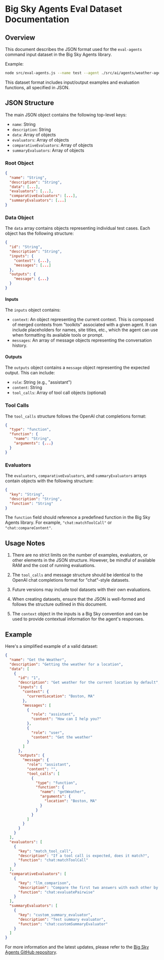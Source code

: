 # Big Sky Agents Eval Dataset Documentation

## Overview

This document describes the JSON format used for the `eval-agents` command input dataset in the Big Sky Agents library.

Example:

```bash
node src/eval-agents.js --name test --agent ./src/ai/agents/weather-agent/v1.js --agent ./src/ai/agents/weather-agent/v2.js --dataset data/tool-examples.json
```

This dataset format includes input/output examples and evaluation functions, all specified in JSON.

## JSON Structure

The main JSON object contains the following top-level keys:

- `name`: String
- `description`: String
- `data`: Array of objects
- `evaluators`: Array of objects
- `comparativeEvaluators`: Array of objects
- `summaryEvaluators`: Array of objects

### Root Object

```json
{
  "name": "String",
  "description": "String",
  "data": [...],
  "evaluators": [...],
  "comparativeEvaluators": [...],
  "summaryEvaluators": [...]
}
```

### Data Object

The `data` array contains objects representing individual test cases. Each object has the following structure:

```json
{
  "id": "String",
  "description": "String",
  "inputs": {
    "context": {...},
    "messages": [...]
  },
  "outputs": {
    "message": {...}
  }
}
```

#### Inputs

The `inputs` object contains:

- `context`: An object representing the current context. This is composed of merged contexts from "toolkits" associated with a given agent. It can include placeholders for names, site titles, etc., which the agent can use when formatting its available tools or prompt.
- `messages`: An array of message objects representing the conversation history.

#### Outputs

The `outputs` object contains a `message` object representing the expected output. This can include:

- `role`: String (e.g., "assistant")
- `content`: String
- `tool_calls`: Array of tool call objects (optional)

### Tool Calls

The `tool_calls` structure follows the OpenAI chat completions format:

```json
{
  "type": "function",
  "function": {
    "name": "String",
    "arguments": {...}
  }
}
```

### Evaluators

The `evaluators`, `comparativeEvaluators`, and `summaryEvaluators` arrays contain objects with the following structure:

```json
{
  "key": "String",
  "description": "String",
  "function": "String"
}
```

The `function` field should reference a predefined function in the Big Sky Agents library. For example, `"chat:matchToolCall"` or `"chat:compareContent"`.

## Usage Notes

1. There are no strict limits on the number of examples, evaluators, or other elements in the JSON structure. However, be mindful of available RAM and the cost of running evaluations.

2. The `tool_calls` and message structure should be identical to the OpenAI chat completions format for "chat"-style datasets.

3. Future versions may include tool datasets with their own evaluations.

4. When creating datasets, ensure that the JSON is well-formed and follows the structure outlined in this document.

5. The `context` object in the inputs is a Big Sky convention and can be used to provide contextual information for the agent's responses.

## Example

Here's a simplified example of a valid dataset:

```json
{
  "name": "Get the Weather",
  "description": "Getting the weather for a location",
  "data": [
    {
      "id": "1",
      "description": "Get weather for the current location by default",
      "inputs": {
        "context": {
          "currentLocation": "Boston, MA"
        },
        "messages": [
          {
            "role": "assistant",
            "content": "How can I help you?"
          },
          {
            "role": "user",
            "content": "Get the weather"
          }
        ]
      },
      "outputs": {
        "message": {
          "role": "assistant",
          "content": "",
          "tool_calls": [
            {
              "type": "function",
              "function": {
                "name": "getWeather",
                "arguments": {
                  "location": "Boston, MA"
                }
              }
            }
          ]
        }
      }
    }
  ],
  "evaluators": [
    {
      "key": "match_tool_call",
      "description": "If a tool call is expected, does it match?",
      "function": "chat:matchToolCall"
    }
  ],
  "comparativeEvaluators": [
    {
      "key": "llm_comparison",
      "description": "Compare the first two answers with each other by LLM preference",
      "function": "chat:evaluatePairwise"
    }
  ],
  "summaryEvaluators": [
    {
      "key": "custom_summary_evaluator",
      "description": "Test summary evaluator",
      "function": "chat:customSummaryEvaluator"
    }
  ]
}
```

For more information and the latest updates, please refer to the [Big Sky Agents GitHub repository](https://github.com/Automattic/big-sky-agents).